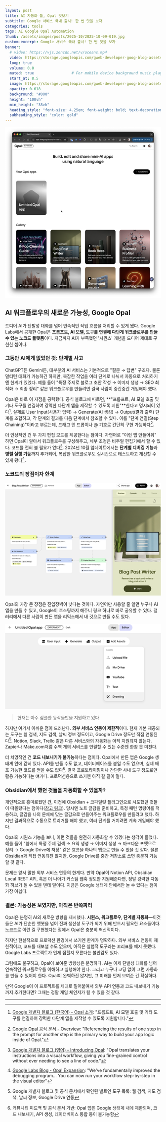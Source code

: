 ```yaml
---
layout: post 
title: AI 자동화 툴, Opal 맛보기
subtitle: Google 서비스 국내 출시! 한 번 맛을 보자
categories: tools
tags: AI Google Opal Automation
thumb: /assets/images/posts/2025-10/2025-10-09-019.jpg
custom-excerpt: Google 서비스 국내 출시! 한 번 맛을 보자
banner:
  # video: https://vjs.zencdn.net/v/oceans.mp4
  video: https://storage.googleapis.com/gweb-developer-goog-blog-assets/images/Banner_1600_x_476_px_Version_1_Purple_bg.original.png
  loop: true
  volume: 0.8
  muted: true                 # For mobile device background music play 
  start_at: 8.5
  image: https://storage.googleapis.com/gweb-developer-goog-blog-assets/images/Banner_1600_x_476_px_Version_1_Purple_bg.original.png
  opacity: 0.618
  background: "#000"
  height: "100vh"
  min_height: "38vh"
  heading_style: "font-size: 4.25em; font-weight: bold; text-decoration: underline"
  subheading_style: "color: gold"
---
```


![](/assets/images/posts/2025-10/2025-10-09-018.png)

## AI 워크플로우의 새로운 가능성, Google Opal

드디어 AI가 단발성 대화를 넘어 연속적인 작업 흐름을 처리할 수 있게 됐다. Google Labs에서 공개한 Opal은 **프롬프트, AI 모델, 도구를 연결해 다단계 워크플로우를 만들 수 있는 노코드 플랫폼**이다. 지금까지 AI가 부족했던 '시퀀스' 개념을 드디어 제대로 구현한 셈이다.

### 그동안 AI에게 없었던 것: 단계별 사고

ChatGPT든 Gemini든, 대부분의 AI 서비스는 기본적으로 "질문 → 답변" 구조다. 물론 멀티턴 대화가 가능하긴 하지만, 복잡한 작업을 여러 단계로 나눠서 자동으로 처리하기엔 한계가 있었다. 예를 들어 "특정 주제로 블로그 초안 작성 → 이미지 생성 → SEO 최적화 → 최종 정리" 같은 워크플로우를 만들려면 결국 사람이 중간중간 개입해야 했다.

Opal은 바로 이 지점을 공략했다. 공식 블로그에 따르면, **"프롬프트, AI 모델 호출 및 기타 도구를 연결하여 강력한 다단계 앱을 제작할 수 있도록 지원"**한다고 명시되어 있다[^1]. 실제로 User Input(사용자 입력) → Generate(AI 생성) → Output(결과 출력) 단계를 조합하고, 각 단계의 결과를 다음 단계에서 참조할 수 있다. 이를 "단계 연결(Step Chaining)"이라고 부르는데, 드래그 앤 드롭이나 @ 기호로 간단히 구현 가능하다[^2].

더 인상적인 건 두 가지 편집 모드를 제공한다는 점이다. 자연어로 "이런 앱 만들어줘" 하면 Opal이 알아서 워크플로우를 구성해주고, 세부 조정은 비주얼 편집기에서 할 수 있다. 코드를 전혀 볼 필요가 없다[^3]. 2024년 10월 업데이트에서는 **단계별 디버깅 기능**과 **병렬 실행 기능**까지 추가되어, 복잡한 워크플로우도 실시간으로 테스트하고 개선할 수 있게 됐다[^4].

### 노코드의 장점이자 한계

![](/assets/images/posts/2025-10/2025-10-09-020.png)

Opal의 가장 큰 장점은 진입장벽이 낮다는 것이다. 자연어만 사용할 줄 알면 누구나 AI 앱을 만들 수 있고, Google이 호스팅까지 해주니 링크 하나로 바로 공유할 수 있다. 갤러리에서 다른 사람이 만든 앱을 리믹스해서 내 것으로 만들 수도 있다.

![](/assets/images/posts/2025-10/2025-10-09-021.png)
> 현재는 아주 심플한 동작들만을 지원하고 있다

하지만 여기서 아쉬운 점이 드러난다. **외부 서비스 연동이 제한적**이다. 현재 기본 제공되는 도구는 웹 검색, 지도 검색, 날씨 정보 정도이고, Google Drive 정도만 직접 연동된다[^5]. Notion, Slack, Trello 같은 다른 서비스와의 자동화는 아직 지원되지 않는다. Zapier나 Make.com처럼 수백 개의 서비스를 연결할 수 있는 수준엔 한참 못 미친다.

더 치명적인 건 **코드 내보내기가 불가능**하다는 점이다. Opal에서 만든 앱은 Google 생태계 안에 갇혀 있다. API를 만들 수도 없고, 데이터베이스를 붙일 수도 없으며, 실제 배포 가능한 코드를 얻을 수도 없다[^6]. 결국 프로토타이핑이나 간단한 사내 도구 정도로만 활용 가능하다는 얘기다. 프로덕션용으로 쓰기엔 아직 갈 길이 멀다.

### Obsidian에서 했던 것들을 자동화할 수 있을까?

개인적으로 흥미로웠던 건, 이전에 Obsidian + 코파일럿 플러그인으로 시도했던 것들이 떠올랐다는 점이다([참고 링크](https://paul2021-r.github.io/%ED%94%84%EB%A1%9C%EC%A0%9D%ED%8A%B8/2025/10/09/01-obsidian-ai-copilot.html)). 당시엔 노트 글감을 준비하고, 특정 패턴 명령어를 적용하고, 글감을 나의 문체에 맞는 글감으로 만들어주는 워크플로우를 만들려고 했다. 하지만 결과적으로 수동으로 트리거를 해야 했고, 여러 단계를 거치려면 계속 개입해야 했다.

Opal의 시퀀스 기능을 보니, 이런 것들을 완전히 자동화할 수 있겠다는 생각이 들었다. 예를 들어 "웹에서 특정 주제 검색 → 요약 생성 → 이미지 생성 → 마크다운 포맷으로 정리 → Google Drive에 저장" 같은 흐름을 하나의 앱으로 만들 수 있을 것 같다. 물론 Obsidian과 직접 연동되진 않지만, Google Drive를 중간 저장소로 쓰면 충분히 가능할 것 같다.

문제는 앞서 말한 외부 서비스 연동의 한계다. 만약 Opal이 Notion API, Obsidian Local REST API, 혹은 더 나아가 커스텀 웹훅 정도만 지원해준다면, 정말 강력한 자동화 허브가 될 수 있을 텐데 말이다. 지금은 Google 생태계 안에서만 놀 수 있다는 점이 가장 아쉽다.

### 결론: 가능성은 보였지만, 아직은 반쪽짜리

Opal은 분명히 AI의 새로운 방향을 제시했다. **시퀀스, 워크플로우, 단계별 자동화**—이것들은 AI가 단순한 챗봇을 넘어 진짜 생산성 도구가 되기 위해 반드시 필요한 요소들이다. 노코드로 이런 걸 구현했다는 점에서 Opal은 충분히 혁신적이다.

하지만 현실적으로 프로덕션 환경에서 쓰기엔 한계가 명확하다. 외부 서비스 연동이 제한적이고, 코드를 내보낼 수도 없으며, 아직은 실험적 도구라는 꼬리표를 떼지 못했다. Google Labs 프로젝트가 언제 접힐지 모른다는 불안감도 있다.

그럼에도 불구하고, Opal이 보여준 방향성은 분명하다. AI는 이제 단발성 대화를 넘어 연속적인 워크플로우를 이해하고 실행해야 한다. 그리고 누구나 코딩 없이 그런 자동화를 만들 수 있어야 한다. Opal이 완벽하진 않지만, 그 미래를 먼저 보여준 건 확실하다.

만약 Google이 이 프로젝트를 제대로 밀어붙여서 외부 API 연동과 코드 내보내기 기능까지 추가한다면? 그때는 정말 게임 체인저가 될 수 있을 것 같다.

---

[^1]: [Google 개발자 블로그 (한국어) - Opal 소개](https://developers.googleblog.com/ko/introducing-opal/): "프롬프트, AI 모델 호출 및 기타 도구를 연결하여 강력한 다단계 앱을 제작할 수 있도록 지원합니다."

[^2]: [Google Opal 공식 문서 - Overview](https://developers.google.com/opal/overview): "Referencing the results of one step in the prompt for another step is the primary way to build your app logic inside of Opal."

[^3]: [Google 개발자 블로그 (영어) - Introducing Opal](https://developers.googleblog.com/en/introducing-opal/): "Opal translates your instructions into a visual workflow, giving you fine-grained control without ever needing to see a line of code."

[^4]: [Google Labs Blog - Opal Expansion](https://blog.google/technology/google-labs/opal-expansion/): "We've fundamentally improved the debugging program... You can now run your workflow step-by-step in the visual editor"

[^5]: Google 개발자 블로그 및 공식 문서에서 확인된 빌트인 도구 목록: 웹 검색, 지도 검색, 날씨 정보, Google Drive 연동

[^6]: 커뮤니티 피드백 및 공식 문서 기반: Opal 앱은 Google 생태계 내에 제한되며, 코드 내보내기, API 생성, 데이터베이스 통합 등이 불가능함